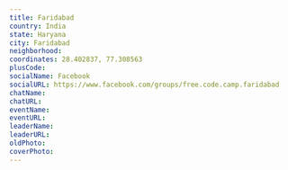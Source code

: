 ```yaml
---
title: Faridabad
country: India
state: Haryana
city: Faridabad
neighborhood: 
coordinates: 28.402837, 77.308563
plusCode:
socialName: Facebook
socialURL: https://www.facebook.com/groups/free.code.camp.faridabad
chatName:
chatURL:
eventName:
eventURL:
leaderName:
leaderURL:
oldPhoto: 
coverPhoto:
---
```

